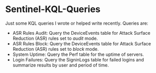 # Sentinel-KQL-Queries
Just some KQL queries I wrote or helped write recently.
Queries are:
- ASR Rules Audit: Query the DeviceEvents table for Attack Surface Reduction (ASR) rules set to *audit* mode.
- ASR Rules Block: Query the DeviceEvents table for Attack Surface Reduction (ASR) rules set to *block* mode.
- System Uptime: Query the Perf table for the uptime of servers.
- Login Failures: Query the SigninLogs table for failed logins and summarize results by user and period of time.
